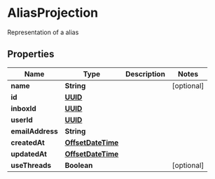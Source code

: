 

# AliasProjection

Representation of a alias
## Properties

Name | Type | Description | Notes
------------ | ------------- | ------------- | -------------
**name** | **String** |  |  [optional]
**id** | [**UUID**](UUID) |  | 
**inboxId** | [**UUID**](UUID) |  | 
**userId** | [**UUID**](UUID) |  | 
**emailAddress** | **String** |  | 
**createdAt** | [**OffsetDateTime**](OffsetDateTime) |  | 
**updatedAt** | [**OffsetDateTime**](OffsetDateTime) |  | 
**useThreads** | **Boolean** |  |  [optional]




